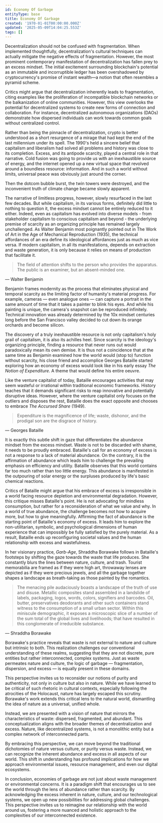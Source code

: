 ```yaml
---
id: Economy Of Garbage
entityType: base
title: Economy Of Garbage
created: '1970-01-01T00:00:00.000Z'
updated: '2025-05-09T14:04:25.553Z'
tags: []
---
```

Decentralization should not be confused with fragmentation. When implemented thoughtfully, decentralization's cultural techniques can actually mitigate the negative effects of fragmentation. However, the most prominent contemporary manifestation of decentralization has fallen prey to an excess mindset. The initial excitement surrounding blockchain's potential as an immutable and incorruptible ledger has been overshadowed by cryptocurrency's promise of instant wealth—a notion that often resembles a pyramid scheme.

Critics might argue that decentralization inherently leads to fragmentation, citing examples like the proliferation of incompatible blockchain networks or the balkanization of online communities. However, this view overlooks the potential for decentralized systems to create new forms of connection and collaboration. For instance, decentralized autonomous organizations (DAOs) demonstrate how dispersed individuals can work towards common goals without centralized control.

Rather than being the pinnacle of decentralization, crypto is better understood as a short resurgence of a mirage that had kept the end of the last millennium under its spell. The 1990's held a sincere belief that capitalism and liberalism had solved all problems and history was close to its completion. Excess, and its antipode scarcity, played a central role in that narrative. Cold fusion was going to provide us with an inexhaustible source of energy, and the internet opened up a new virtual space that revolved around a boundless resource: information. And in such a world without limits, universal peace was obviously just around the corner. 

Then the dotcom bubble burst, the twin towers were destroyed, and the inconvenient truth of climate change became slowly apparent. 

The narrative of limitless progress, however, slowly resurfaced in the last few decades. But while capitalism, in its various forms, definitely did little to nothing to question it, the excess mindset cannot be entirely reduced to it either. Indeed, even as capitalism has evolved into diverse models - from stakeholder capitalism to conscious capitalism and beyond - the underlying premise of scarcity as an organizing principle has remained largely unchallenged. As Walter Benjamin most poignantly pointed out in The Work of Art in the Age of Mechanical Reproduction (1935), the technical affordances of an era define its ideological affordances just as much as vice versa. If modern capitalism, in all its manifestations, depends on extraction and waste generation, it is only because it relies on means of production that facilitate it.

> The field of attention shifts to the person who provides the apparatus. The public is an examiner, but an absent-minded one.

— Walter Benjamin

Benjamin frames modernity as the process that eliminates physical and temporal scarcity as the limiting factor of humanity's material progress. For example, cameras — even analogue ones — can capture a portrait in the same amount of time that it takes a painter to blink his eyes. And while his painting is unique, the camera's snapshot can be reproduced infinitely. Technical innovation was already determined by the 10x mindset centuries long before the San Francisco valley decided to cut down its orange orchards and become silicon.

The discovery of a truly inexhaustible resource is not only capitalism's holy grail of capitalism, it is also its achilles heel. Since scarcity is the ideology's organizing principle, finding a resource that never runs out would paradoxically mean its own demise. It is thus not a coincidence that at the same time as Benjamin examined how the world would (stop to) function without scarcity, his close friend and accomplice Georges Bataille started exploring how an economy of excess would look like in his early essay *The Notion of Expenditure*. A theme that would define his entire oeuvre.

Like the venture capitalist of today, Bataille encourages activities that may seem wasteful or irrational within traditional economic frameworks. History teaches that it demands significant risks to reap innovative and potentially disruptive ideas. However, where the venture capitalist only focuses on the outliers and disposes the rest, Bataille does the exact opposite and chooses to embrace *The Accursed Share* (1949).

> Expenditure is the magnificence of life; waste, dishonor, and the prodigal son are the disgrace of history.

— Georges Bataille

It is exactly this subtle shift in gaze that differentiates the abundance mindset from the excess mindset. Waste is not to be discarded with shame, it needs to be proudly embraced. Bataille's call for an economy of excess is not a response to a lack of material abundance. On the contrary, it is the affirmation of abundance which leads him to challenge the prevailing emphasis on efficiency and utility. Bataille observes that this world contains far too much rather than too little energy. This abundance is manifested in the outpouring of solar energy or the surpluses produced by life's basic chemical reactions.

Critics of Bataille might argue that his embrace of excess is irresponsible in a world facing resource depletion and environmental degradation. However, this critique misses Bataille's point. He is not advocating for mindless consumption, but rather for a reconsideration of what we value and why. In a world of true abundance, the challenge becomes not how to acquire more, but how to give meaningfully. Affirming the fact of abundance is the starting point of Bataille's economy of excess. It leads him to explore the non-utilitarian, symbolic, and psychological dimensions of human experience that can impossibly be fully satisfied by the purely material. As a result, Bataille ends up reconfiguring societal values and the human relationship with excess and wastefulness.

In her visionary practice, *Garb-Age*, Shraddha Borawake follows in Bataille's footsteps by shifting the gaze towards the waste that life produces. She constantly blurs the lines between nature, culture, and trash. Tourist memorabilia are framed as if they were high art, throwaway lenses are depicted as if they were precious jewels, and all the garbage together shapes a landscape as breath-taking as those painted by the romantics.

> The menacing pile audaciously boasts a landscape of the truth of use and disuse. Metallic composites stand assembled in a landslide of labels, packaging, logos, words, colors, signifiers and barcodes. Oil, butter, preservatives deodorants and other such containers stand witness to the consumption of a small urban sector. Within this miniscule demographic, it exposes a microscopic slice of a number of the sum total of the global lives and livelihoods; that have resulted in this conglomerate of irreducible substance.

— Shraddha Borawake

Borawake's practice reveals that waste is not external to nature and culture but intrinsic to both. This realization challenges our conventional understanding of these realms, suggesting that they are not discrete, pure entities but rather interconnected, complex systems. Just as waste permeates nature and culture, the logic of garbage — fragmentation, dispersion, and excess — is equally present in these domains.

This perspective invites us to reconsider our notions of purity and authenticity, not only in culture but also in nature. While we have learned to be critical of such rhetoric in cultural contexts, especially following the atrocities of the Holocaust, nature has largely escaped this scrutiny. Borawake's work extends this critical lens to the natural world, dismantling the idea of nature as a universal, unified whole.

Instead, we are presented with a vision of nature that mirrors the characteristics of waste: dispersed, fragmented, and abundant. This conceptualization aligns with the broader themes of decentralization and excess. Nature, like decentralized systems, is not a monolithic entity but a complex network of interconnected parts.

By embracing this perspective, we can move beyond the traditional dichotomies of nature versus culture, or purity versus waste. Instead, we can recognize the inherent abundance and excess in all aspects of our world. This shift in understanding has profound implications for how we approach environmental issues, resource management, and even our digital ecosystems.

In conclusion, economies of garbage are not just about waste management or environmental concerns. It is a paradigm shift that encourages us to see the world through the lens of abundance rather than scarcity. By acknowledging the excess inherent in nature, culture, and our technological systems, we open up new possibilities for addressing global challenges. This perspective invites us to reimagine our relationship with the world around us, fostering a more nuanced and holistic approach to the complexities of our interconnected existence.
